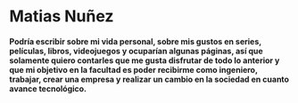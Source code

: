# Matias Nuñez

#### Podría escribir sobre mi vida personal, sobre mis gustos en series, películas, libros, videojuegos y ocuparían algunas páginas, así que solamente quiero contarles que me gusta disfrutar de todo lo anterior y que mi objetivo en la facultad es poder recibirme como ingeniero, trabajar, crear una empresa y realizar un cambio en la sociedad en cuanto avance tecnológico.
